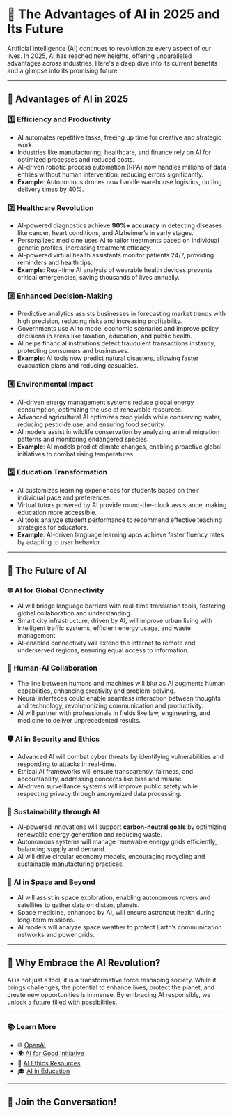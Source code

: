 # 🚀 **The Advantages of AI in 2025 and Its Future**

Artificial Intelligence (AI) continues to revolutionize every aspect of our lives. In 2025, AI has reached new heights, offering unparalleled advantages across industries. Here's a deep dive into its current benefits and a glimpse into its promising future.

---

## 🌟 **Advantages of AI in 2025**

### 1️⃣ **Efficiency and Productivity**
- AI automates repetitive tasks, freeing up time for creative and strategic work.
- Industries like manufacturing, healthcare, and finance rely on AI for optimized processes and reduced costs.
- AI-driven robotic process automation (RPA) now handles millions of data entries without human intervention, reducing errors significantly.
- **Example**: Autonomous drones now handle warehouse logistics, cutting delivery times by 40%.

### 2️⃣ **Healthcare Revolution**
- AI-powered diagnostics achieve **90%+ accuracy** in detecting diseases like cancer, heart conditions, and Alzheimer’s in early stages.
- Personalized medicine uses AI to tailor treatments based on individual genetic profiles, increasing treatment efficacy.
- AI-powered virtual health assistants monitor patients 24/7, providing reminders and health tips.
- **Example**: Real-time AI analysis of wearable health devices prevents critical emergencies, saving thousands of lives annually.

### 3️⃣ **Enhanced Decision-Making**
- Predictive analytics assists businesses in forecasting market trends with high precision, reducing risks and increasing profitability.
- Governments use AI to model economic scenarios and improve policy decisions in areas like taxation, education, and public health.
- AI helps financial institutions detect fraudulent transactions instantly, protecting consumers and businesses.
- **Example**: AI tools now predict natural disasters, allowing faster evacuation plans and reducing casualties.

### 4️⃣ **Environmental Impact**
- AI-driven energy management systems reduce global energy consumption, optimizing the use of renewable resources.
- Advanced agricultural AI optimizes crop yields while conserving water, reducing pesticide use, and ensuring food security.
- AI models assist in wildlife conservation by analyzing animal migration patterns and monitoring endangered species.
- **Example**: AI models predict climate changes, enabling proactive global initiatives to combat rising temperatures.

### 5️⃣ **Education Transformation**
- AI customizes learning experiences for students based on their individual pace and preferences.
- Virtual tutors powered by AI provide round-the-clock assistance, making education more accessible.
- AI tools analyze student performance to recommend effective teaching strategies for educators.
- **Example**: AI-driven language learning apps achieve faster fluency rates by adapting to user behavior.

---

## 🔮 **The Future of AI**

### 🌐 **AI for Global Connectivity**
- AI will bridge language barriers with real-time translation tools, fostering global collaboration and understanding.
- Smart city infrastructure, driven by AI, will improve urban living with intelligent traffic systems, efficient energy usage, and waste management.
- AI-enabled connectivity will extend the internet to remote and underserved regions, ensuring equal access to information.

### 🧠 **Human-AI Collaboration**
- The line between humans and machines will blur as AI augments human capabilities, enhancing creativity and problem-solving.
- Neural interfaces could enable seamless interaction between thoughts and technology, revolutionizing communication and productivity.
- AI will partner with professionals in fields like law, engineering, and medicine to deliver unprecedented results.

### 🛡️ **AI in Security and Ethics**
- Advanced AI will combat cyber threats by identifying vulnerabilities and responding to attacks in real-time.
- Ethical AI frameworks will ensure transparency, fairness, and accountability, addressing concerns like bias and misuse.
- AI-driven surveillance systems will improve public safety while respecting privacy through anonymized data processing.

### 🌱 **Sustainability through AI**
- AI-powered innovations will support **carbon-neutral goals** by optimizing renewable energy generation and reducing waste.
- Autonomous systems will manage renewable energy grids efficiently, balancing supply and demand.
- AI will drive circular economy models, encouraging recycling and sustainable manufacturing practices.

### 🏥 **AI in Space and Beyond**
- AI will assist in space exploration, enabling autonomous rovers and satellites to gather data on distant planets.
- Space medicine, enhanced by AI, will ensure astronaut health during long-term missions.
- AI models will analyze space weather to protect Earth’s communication networks and power grids.

---

## 🎨 **Why Embrace the AI Revolution?**

AI is not just a tool; it is a transformative force reshaping society. While it brings challenges, the potential to enhance lives, protect the planet, and create new opportunities is immense. By embracing AI responsibly, we unlock a future filled with possibilities.

---

### 📚 **Learn More**
- 🌐 [OpenAI](https://openai.com)
- 🌍 [AI for Good Initiative](https://aiforgood.itu.int)
- 📖 [AI Ethics Resources](https://aiethics.org)
- 🎓 [AI in Education](https://www.edtechmagazine.com)

---

## 🎉 **Join the Conversation!**
